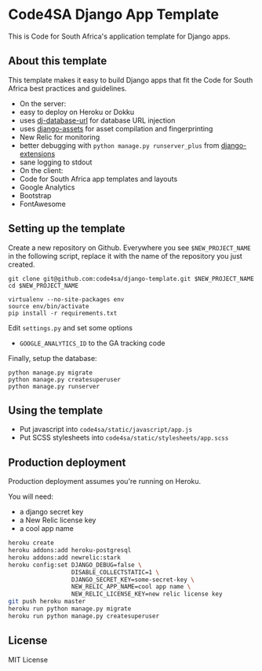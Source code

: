 Code4SA Django App Template
===========================

This is Code for South Africa's application template for Django apps.

About this template
-------------------

This template makes it easy to build Django apps that fit the Code for South Africa best practices and guidelines.

* On the server:
 * easy to deploy on Heroku or Dokku
 * uses [dj-database-url](https://crate.io/packages/dj-database-url/) for database URL injection
 * uses [django-assets](https://django-assets.readthedocs.org/en/latest/) for asset compilation and fingerprinting
 * New Relic for monitoring
 * better debugging with ``python manage.py runserver_plus`` from [django-extensions](http://django-extensions.readthedocs.org/en/latest/)
 * sane logging to stdout
* On the client:
 * Code for South Africa app templates and layouts
 * Google Analytics
 * Bootstrap
 * FontAwesome

Setting up the template
-----------------------

Create a new repository on Github. Everywhere you see ``$NEW_PROJECT_NAME`` in the following script, replace it with the name of the repository you just created.

```
git clone git@github.com:code4sa/django-template.git $NEW_PROJECT_NAME
cd $NEW_PROJECT_NAME

virtualenv --no-site-packages env
source env/bin/activate
pip install -r requirements.txt
```

Edit ``settings.py`` and set some options

* ``GOOGLE_ANALYTICS_ID`` to the GA tracking code

Finally, setup the database:

```
python manage.py migrate
python manage.py createsuperuser
python manage.py runserver
```

Using the template
------------------

* Put javascript into ``code4sa/static/javascript/app.js``
* Put SCSS stylesheets into ``code4sa/static/stylesheets/app.scss``

Production deployment
---------------------

Production deployment assumes you're running on Heroku.

You will need:

* a django secret key
* a New Relic license key
* a cool app name

```bash
heroku create
heroku addons:add heroku-postgresql
heroku addons:add newrelic:stark
heroku config:set DJANGO_DEBUG=false \
                  DISABLE_COLLECTSTATIC=1 \
                  DJANGO_SECRET_KEY=some-secret-key \
                  NEW_RELIC_APP_NAME=cool app name \
                  NEW_RELIC_LICENSE_KEY=new relic license key
git push heroku master
heroku run python manage.py migrate
heroku run python manage.py createsuperuser
```

License
-------

MIT License
